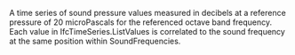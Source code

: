 A time series of sound pressure values measured in decibels at a reference pressure of 20 microPascals for the referenced octave band frequency. Each value in IfcTimeSeries.ListValues is correlated to the sound frequency at the same position within SoundFrequencies.
